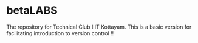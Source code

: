# betaLABS
The repository for Technical Club IIIT Kottayam. This is a basic version for facilitating introduction to version control !!

